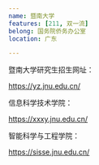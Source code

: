 ```yaml
---
name: 暨南大学
features: [211, 双一流]
belong: 国务院侨务办公室
location: 广东

---
```



暨南大学研究生招生网址：

https://yz.jnu.edu.cn/

信息科学技术学院：

https://xxxy.jnu.edu.cn/

智能科学与工程学院：

https://sisse.jnu.edu.cn/